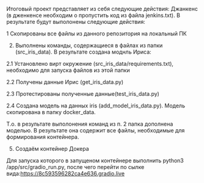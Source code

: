 Итоговый проект представляет из себя следующие действия:
Джанкенс (в дженкенсе необходим о пропустить код из файла jenkins.txt). В результате будут выполонены следующие действия:

1 Скопированы все файлы из данного репозитория на локальный ПК

2. Выполнены команды, содержащиеся в файлах из папки (src_iris_data). В результате создана моднль Ириса:

2.1 Установлено вирт окружение (src_iris_data/requirements.txt), необходимо для запуска файлов из этой папки
   
2.2 Получены данные Ирис (get_iris_data.py)

2.3 Протестированы полученные данные(test_iris_data.py)

2.4 Создана модель на данных iris (add_model_iris_data.py). Модель скопирована в папку docker_data.

Т.о. в результате выполонения команд из п. 2 папка дополнена моделью. В результате она содержит все файлы, необходимые для формирования контейнера.

5. Создаём контейнер Докера
   
Для запуска которого в запущеном контейнере выполнить python3 /app/src/gradio_run.py, после чего перейти по сылке вида:https://8c593596282ca4e636.gradio.live


